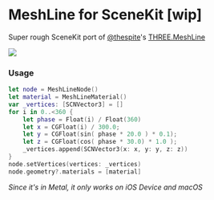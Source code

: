 # MeshLine for SceneKit [wip]

Super rough SceneKit port of [@thespite](https://twitter.com/thespite)'s [THREE.MeshLine](https://github.com/spite/THREE.MeshLine/)

![](http://c.mnmly.com/mLMy/MeshLineDemo.gif)

### Usage

```swift
let node = MeshLineNode()
let material = MeshLineMaterial()
var _vertices: [SCNVector3] = []
for i in 0..<360 {
    let phase = Float(i) / Float(360)
    let x = CGFloat(i) / 300.0;
    let y = CGFloat(sin( phase * 20.0 ) * 0.1);
    let z = CGFloat(cos( phase * 30.0) * 1.0 );
    _vertices.append(SCNVector3(x: x, y: y, z: z))
}
node.setVertices(vertices: _vertices)
node.geometry?.materials = [material]
```

*Since it's in Metal, it only works on iOS Device and macOS*